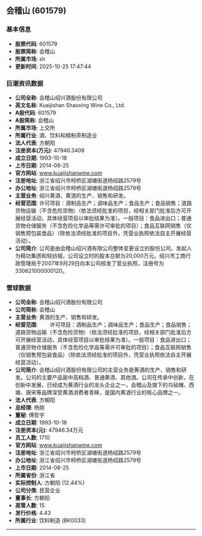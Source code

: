 ## 会稽山 (601579)

### 基本信息

- **股票代码**: 601579
- **股票简称**: 会稽山
- **所属市场**: sh
- **更新时间**: 2025-10-25 17:47:44

### 巨潮资讯数据

- **公司全称**: 会稽山绍兴酒股份有限公司
- **英文名称**: Kuaijishan Shaoxing Wine Co., Ltd.
- **A股代码**: 601579
- **A股简称**: 会稽山
- **所属市场**: 上交所
- **所属行业**: 酒、饮料和精制茶制造业
- **法人代表**: 方朝阳
- **注册资本(万元)**: 47946.3409
- **成立日期**: 1993-10-18
- **上市日期**: 2014-08-25
- **官方网站**: www.kuaijishanwine.com
- **注册地址**: 浙江省绍兴市柯桥区湖塘街道杨绍路2579号
- **办公地址**: 浙江省绍兴市柯桥区湖塘街道杨绍路2579号
- **主营业务**: 绍兴黄酒、黄酒的生产、销售和研发。
- **经营范围**: 许可项目：酒制品生产；调味品生产；食品生产；食品销售；道路货物运输（不含危险货物）（依法须经批准的项目，经相关部门批准后方可开展经营活动，具体经营项目以审批结果为准）。一般项目：食品进出口；普通货物仓储服务（不含危险化学品等需许可审批的项目）；食品互联网销售（仅销售预包装食品）（除依法须经批准的项目外，凭营业执照依法自主开展经营活动）。
- **公司简介**: 公司是由会稽山绍兴酒有限公司整体变更设立的股份公司。发起人为精功集团和轻纺城，公司设立时的股本总额为20,000万元。绍兴市工商行政管理局于2007年9月29日向本公司核发了营业执照，注册号为330621000000120。

### 雪球数据

- **公司全称**: 会稽山绍兴酒股份有限公司
- **公司简称**: 会稽山
- **主营业务**: 黄酒的生产、销售和研发。
- **经营范围**: 　　许可项目：酒制品生产；调味品生产；食品生产；食品销售；道路货物运输（不含危险货物）（依法须经批准的项目，经相关部门批准后方可开展经营活动，具体经营项目以审批结果为准）。一般项目：食品进出口；普通货物仓储服务（不含危险化学品等需许可审批的项目）；食品互联网销售（仅销售预包装食品）（除依法须经批准的项目外，凭营业执照依法自主开展经营活动）。
- **公司简介**: 会稽山绍兴酒股份有限公司的主营业务是黄酒的生产、销售和研发。公司的主要产品是中高档酒、普通黄酒、其他酒。公司在传承中创新，在创新中发展，已经成为黄酒行业的龙头企业之一，会稽山及旗下的乌毡帽、西塘、唐宋等品牌深受黄酒消费者青睐，是国内黄酒行业的核心品牌之一。
- **法人代表**: 方朝阳
- **总经理**: 杨刚
- **董秘**: 傅哲宇
- **成立日期**: 1993-10-18
- **注册资本(元)**: 47946.34万元
- **员工人数**: 1710
- **官方网站**: www.kuaijishanwine.com
- **注册地址**: 浙江省绍兴市柯桥区湖塘街道杨绍路2579号
- **办公地址**: 浙江省绍兴市柯桥区湖塘街道杨绍路2579号
- **上市日期**: 2014-08-25
- **所属省份**: 浙江省
- **实际控制人**: 方朝阳 (12.44%)
- **公司分类**: 民营企业
- **董事长**: 方朝阳
- **高管人数**: 15
- **发行价格**: 4.43
- **所属行业**: 饮料制造 (BK0033)

---